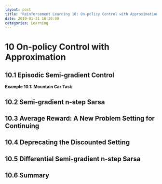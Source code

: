 ```yaml
---
layout: post
title: "Reinforcement Learning 10: On-policy Control with Approximation"
date: 2019-01-31 16:30:00
categories: Learning
---
```


# 10 On-policy Control with Approximation

## 10.1 Episodic Semi-gradient Control

**Example 10.1: Mountain Car Task**

## 10.2 Semi-gradient n-step Sarsa

## 10.3 Average Reward: A New Problem Setting for Continuing

## 10.4 Deprecating the Discounted Setting

## 10.5 Differential Semi-gradient n-step Sarsa

## 10.6 Summary


